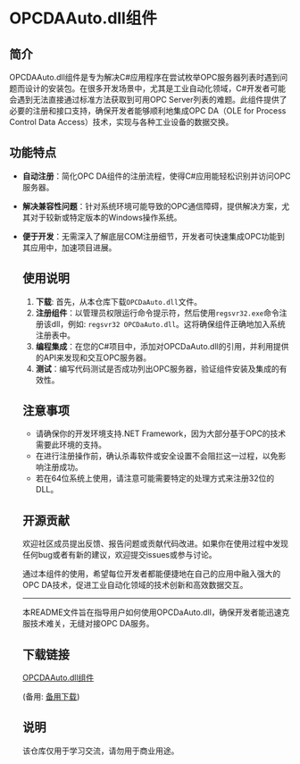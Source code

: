 # OPCDAAuto.dll组件

## 简介

OPCDAAuto.dll组件是专为解决C#应用程序在尝试枚举OPC服务器列表时遇到问题而设计的安装包。在很多开发场景中，尤其是工业自动化领域，C#开发者可能会遇到无法直接通过标准方法获取到可用OPC Server列表的难题。此组件提供了必要的注册和接口支持，确保开发者能够顺利地集成OPC DA（OLE for Process Control Data Access）技术，实现与各种工业设备的数据交换。

## 功能特点

- **自动注册**：简化OPC DA组件的注册流程，使得C#应用能轻松识别并访问OPC服务器。
- **解决兼容性问题**：针对系统环境可能导致的OPC通信障碍，提供解决方案，尤其对于较新或特定版本的Windows操作系统。
- **便于开发**：无需深入了解底层COM注册细节，开发者可快速集成OPC功能到其应用中，加速项目进展。

  ## 使用说明

  1. **下载**: 首先，从本仓库下载`OPCDaAuto.dll`文件。
  2. **注册组件**：以管理员权限运行命令提示符，然后使用`regsvr32.exe`命令注册该dll，例如: `regsvr32 OPCDaAuto.dll`。这将确保组件正确地加入系统注册表中。
  3. **编程集成**：在您的C#项目中，添加对OPCDaAuto.dll的引用，并利用提供的API来发现和交互OPC服务器。
  4. **测试**：编写代码测试是否成功列出OPC服务器，验证组件安装及集成的有效性。

  ## 注意事项

  - 请确保你的开发环境支持.NET Framework，因为大部分基于OPC的技术需要此环境的支持。
  - 在进行注册操作前，确认杀毒软件或安全设置不会阻拦这一过程，以免影响注册成功。
  - 若在64位系统上使用，请注意可能需要特定的处理方式来注册32位的DLL。

  ## 开源贡献

  欢迎社区成员提出反馈、报告问题或贡献代码改进。如果你在使用过程中发现任何bug或者有新的建议，欢迎提交issues或参与讨论。

  通过本组件的使用，希望每位开发者都能便捷地在自己的应用中融入强大的OPC DA技术，促进工业自动化领域的技术创新和高效数据交互。

  ---

  本README文件旨在指导用户如何使用OPCDaAuto.dll，确保开发者能迅速克服技术难关，无缝对接OPC DA服务。

  ## 下载链接
  [OPCDAAuto.dll组件](https://pan.quark.cn/s/379a3f96f7b4) 

  (备用: [备用下载](https://pan.baidu.com/s/15s4lgIkUlgSDXtQ2J5wD7Q?pwd=1234))

  ## 说明

  该仓库仅用于学习交流，请勿用于商业用途。
